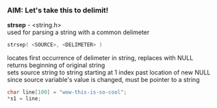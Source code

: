 ### AIM: Let's take this to delimit!

**strsep** - &lt;string.h&gt;  
used for parsing a string with a common delimeter   
```c  
strsep( <SOURCE>, <DELIMETER> )
```  
locates first occurrence of delimeter in string, replaces with NULL  
returns beginning of original string   
sets source string to string starting at 1 index past location of new NULL  
since source variable's value is changed, must be pointer to a string  
```c
char line[100] = "wow-this-is-so-cool";  
*s1 = line; 
```


